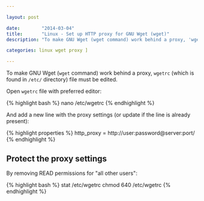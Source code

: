 ```yaml
---

layout: post

date:        "2014-03-04"
title:       "Linux - Set up HTTP proxy for GNU Wget (wget)"
description: "To make GNU Wget (wget command) work behind a proxy, 'wgetrc' (which is found in '/etc/' directory) file must be edited."

categories: linux wget proxy ]

---
```



To make GNU Wget (`wget` command) work behind a proxy, `wgetrc` (which is found in `/etc/` directory) file must be edited.

Open `wgetrc` file with preferred editor:

{% highlight bash %}
nano /etc/wgetrc
{% endhighlight %}

And add a new line with the proxy settings (or update if the line is already present):

{% highlight properties %}
http_proxy = http://user:password@server:port/
{% endhighlight %}


## Protect the proxy settings

By removing READ permissions for "all other users":

{% highlight bash %}
stat /etc/wgetrc
chmod 640 /etc/wgetrc
{% endhighlight %}